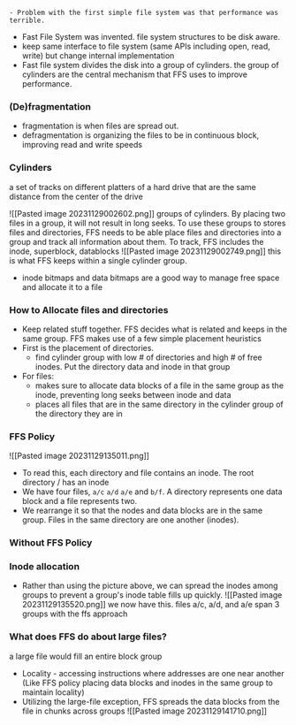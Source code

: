 	- Problem with the first simple file system was that performance was terrible. 
- Fast File System was invented. file system structures to be disk aware. 
- keep same interface to file system (same APIs including open, read, write) but change internal implementation
- Fast file system divides the disk into a group of cylinders. the group of cylinders are the central mechanism that FFS uses to improve performance.

### (De)fragmentation
- fragmentation is when files are spread out.
- defragmentation is organizing the files to be in continuous block, improving read and write speeds 
### Cylinders
a set of tracks on different platters of a hard drive that are the same distance from the center of the drive

![[Pasted image 20231129002602.png]]
groups of cylinders. By placing two files in a group, it will not result in long seeks. To use these groups to stores files and directories, FFS needs to be able place files and directories into a group and track all information about them. To track, FFS includes the inode, superblock, datablocks 
![[Pasted image 20231129002749.png]]
this is what FFS keeps within a single cylinder group.

- inode bitmaps and data bitmaps are a good way to manage free space and allocate it to a file

### How to Allocate files and directories
- Keep related stuff together. FFS decides what is related and keeps in the same group. FFS makes use of a few simple placement heuristics
- First is the placement of directories. 
	- find cylinder group with low # of directories and high # of free inodes. Put the directory data and inode in that group 
- For files:
	- makes sure to allocate data blocks of a file in the same group as the inode, preventing long seeks between inode and data
	- places all files that are in the same directory in the cylinder group of the directory they are in 
### FFS Policy
![[Pasted image 20231129135011.png]]
- To read this, each directory and file contains an inode. The root directory / has an inode
- We have four files, `a/c` `a/d` `a/e` and `b/f`. A directory represents one data block and a file represents two. 
- We rearrange it so that the nodes and data blocks are in the same group. Files in the same directory are one another (inodes). 

### Without FFS Policy
### Inode allocation
- Rather than using the picture above, we can spread the inodes among groups to prevent a group's inode table fills up quickly. 
![[Pasted image 20231129135520.png]]
we now have this. files a/c, a/d, and a/e span 3 groups with the ffs approach

### What does FFS do about large files?
a large file would fill an entire block group
- Locality - accessing instructions where addresses are one near another (Like FFS policy placing data blocks and inodes in the same group to maintain locality) 
- Utilizing the large-file exception, FFS spreads the data blocks from the file in chunks across groups
![[Pasted image 20231129141710.png]]
